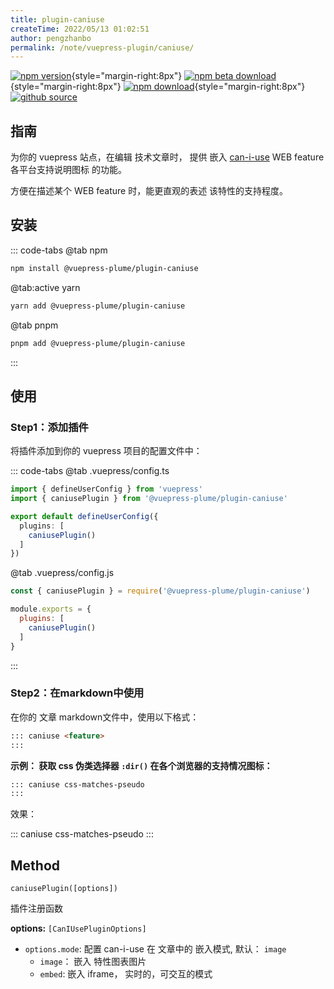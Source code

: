 ```yaml
---
title: plugin-caniuse
createTime: 2022/05/13 01:02:51
author: pengzhanbo
permalink: /note/vuepress-plugin/caniuse/
---
```


[![npm version](https://img.shields.io/npm/v/@vuepress-plume/plugin-caniuse?color=32A9C3&labelColor=1B3C4A&label=npm)](https://www.npmjs.com/package/@vuepress-plume/plugin-caniuse){style="margin-right:8px"}
[![npm beta download](https://img.shields.io/npm/dy/@vuepress-plume/vuepress-plugin-caniuse?color=32A9C3&labelColor=1B3C4A&label=beta%20downloads)](https://www.npmjs.com/package/@vuepress-plume/plugin-caniuse){style="margin-right:8px"}
[![npm download](https://img.shields.io/npm/dy/@vuepress-plume/plugin-caniuse?color=32A9C3&labelColor=1B3C4A&label=downloads)](https://www.npmjs.com/package/@vuepress-plume/plugin-caniuse){style="margin-right:8px"}
[![github source](https://img.shields.io/badge/source-a?logo=github&color=1B3C4A)](https://github.com/pengzhanbo/vuepress-theme-plume/tree/main/plugins/plugin-caniuse)


## 指南

为你的 vuepress 站点，在编辑 技术文章时， 提供 嵌入 [can-i-use](https://caniuse.com/) WEB feature 各平台支持说明图标 的功能。

方便在描述某个 WEB feature 时，能更直观的表述 该特性的支持程度。

## 安装

::: code-tabs
@tab  npm
``` sh
npm install @vuepress-plume/plugin-caniuse
```

@tab:active yarn
``` sh
yarn add @vuepress-plume/plugin-caniuse
```

@tab pnpm
``` sh
pnpm add @vuepress-plume/plugin-caniuse
```
:::

## 使用

### Step1：添加插件

将插件添加到你的 vuepress 项目的配置文件中：

::: code-tabs
@tab .vuepress/config.ts
``` ts
import { defineUserConfig } from 'vuepress'
import { caniusePlugin } from '@vuepress-plume/plugin-caniuse'

export default defineUserConfig({
  plugins: [
    caniusePlugin()
  ]
})
```
@tab .vuepress/config.js
``` js
const { caniusePlugin } = require('@vuepress-plume/plugin-caniuse')

module.exports = {
  plugins: [
    caniusePlugin()
  ]
}
```
:::

### Step2：在markdown中使用

在你的 文章 markdown文件中，使用以下格式：

``` md
::: caniuse <feature>
:::
```

__示例： 获取 css 伪类选择器 `:dir()` 在各个浏览器的支持情况图标：__

``` md
::: caniuse css-matches-pseudo
:::
```
效果：

::: caniuse css-matches-pseudo
:::

## Method

`caniusePlugin([options])`

插件注册函数

__options:__ `[CanIUsePluginOptions]`

- `options.mode`: 配置 can-i-use 在 文章中的 嵌入模式, 默认： `image`
  - `image`： 嵌入 特性图表图片
  - `embed`:  嵌入 iframe， 实时的，可交互的模式
